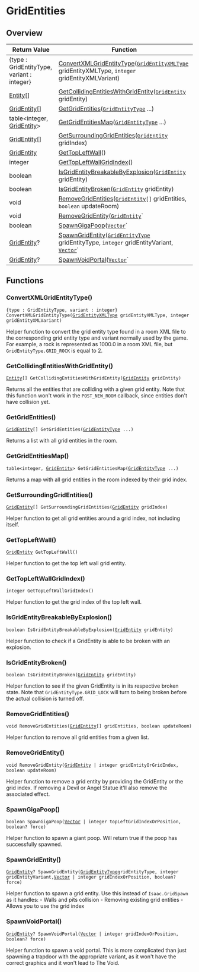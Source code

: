 # GridEntities

## Overview

| Return Value | Function |
| - | - |
| {type : GridEntityType, variant : integer} | [ConvertXMLGridEntityType](gridentities.md#convertxmlgridentitytype)([`GridEntityXMLType`](../custom-enums/gridentityxmltype.md) gridEntityXMLType, `integer` gridEntityXMLVariant) |
| [Entity](https://wofsauge.github.io/IsaacDocs/rep/Entity.html)\[] | [GetCollidingEntitiesWithGridEntity](gridentities.md#getcollidingentitieswithgridentity)([`GridEntity`](https://wofsauge.github.io/IsaacDocs/rep/GridEntity.html) gridEntity) |
| [GridEntity](https://wofsauge.github.io/IsaacDocs/rep/GridEntity.html)\[] | [GetGridEntities](gridentities.md#getgridentities)([`GridEntityType`](https://wofsauge.github.io/IsaacDocs/rep/enums/GridEntityType.html) ...) |
| table<integer, [GridEntity](https://wofsauge.github.io/IsaacDocs/rep/GridEntity.html)> | [GetGridEntitiesMap](gridentities.md#getgridentitiesmap)([`GridEntityType`](https://wofsauge.github.io/IsaacDocs/rep/enums/GridEntityType.html) ...) |
| [GridEntity](https://wofsauge.github.io/IsaacDocs/rep/GridEntity.html)\[] | [GetSurroundingGridEntities](gridentities.md#getsurroundinggridentities)([`GridEntity`](https://wofsauge.github.io/IsaacDocs/rep/GridEntity.html) gridIndex) |
| [GridEntity](https://wofsauge.github.io/IsaacDocs/rep/GridEntity.html) | [GetTopLeftWall](gridentities.md#gettopleftwall)() |
| integer | [GetTopLeftWallGridIndex](gridentities.md#gettopleftwallgridindex)() |
| boolean | [IsGridEntityBreakableByExplosion](gridentities.md#isgridentitybreakablebyexplosion)([`GridEntity`](https://wofsauge.github.io/IsaacDocs/rep/GridEntity.html) gridEntity) |
| boolean | [IsGridEntityBroken](gridentities.md#isgridentitybroken)([`GridEntity`](https://wofsauge.github.io/IsaacDocs/rep/GridEntity.html) gridEntity) |
| void | [RemoveGridEntities](gridentities.md#removegridentities)([`GridEntity`](https://wofsauge.github.io/IsaacDocs/rep/GridEntity.html)`[]` gridEntities, `boolean` updateRoom) |
| void | [RemoveGridEntity](gridentities.md#removegridentity)([`GridEntity`](https://wofsauge.github.io/IsaacDocs/rep/GridEntity.html)` | integer` gridEntityOrGridIndex, `boolean` updateRoom) |
| boolean | [SpawnGigaPoop](gridentities.md#spawngigapoop)([`Vector`](https://wofsauge.github.io/IsaacDocs/rep/Vector.html)` | integer` topLeftGridIndexOrPosition, `boolean?` force) |
| [GridEntity](https://wofsauge.github.io/IsaacDocs/rep/GridEntity.html)? | [SpawnGridEntity](gridentities.md#spawngridentity)([`GridEntityType`](https://wofsauge.github.io/IsaacDocs/rep/enums/GridEntityType.html) gridEntityType, `integer` gridEntityVariant, [`Vector`](https://wofsauge.github.io/IsaacDocs/rep/Vector.html)` | integer` gridIndexOrPosition, `boolean?` force) |
| [GridEntity](https://wofsauge.github.io/IsaacDocs/rep/GridEntity.html)? | [SpawnVoidPortal](gridentities.md#spawnvoidportal)([`Vector`](https://wofsauge.github.io/IsaacDocs/rep/Vector.html)` | integer` gridIndexOrPosition, `boolean?` force) |

## Functions

### ConvertXMLGridEntityType()

`{type : GridEntityType, variant : integer} ConvertXMLGridEntityType(`[`GridEntityXMLType`](../custom-enums/gridentityxmltype.md)` gridEntityXMLType, integer gridEntityXMLVariant)`

Helper function to convert the grid entity type found in a room XML file to the corresponding grid entity type and variant normally used by the game. For example, a rock is represented as 1000.0 in a room XML file, but `GridEntityType.GRID_ROCK` is equal to 2. 

### GetCollidingEntitiesWithGridEntity()

[`Entity`](https://wofsauge.github.io/IsaacDocs/rep/Entity.html)`[] GetCollidingEntitiesWithGridEntity(`[`GridEntity`](https://wofsauge.github.io/IsaacDocs/rep/GridEntity.html)` gridEntity)`

Returns all the entities that are colliding with a given grid entity. 
Note that this function won't work in the `POST_NEW_ROOM` callback, since entities don't have collision yet. 

### GetGridEntities()

[`GridEntity`](https://wofsauge.github.io/IsaacDocs/rep/GridEntity.html)`[] GetGridEntities(`[`GridEntityType`](https://wofsauge.github.io/IsaacDocs/rep/enums/GridEntityType.html)` ...)`

Returns a list with all grid entities in the room. 

### GetGridEntitiesMap()

`table<integer, `[`GridEntity`](https://wofsauge.github.io/IsaacDocs/rep/GridEntity.html)`> GetGridEntitiesMap(`[`GridEntityType`](https://wofsauge.github.io/IsaacDocs/rep/enums/GridEntityType.html)` ...)`

Returns a map with all grid entities in the room indexed by their grid index. 

### GetSurroundingGridEntities()

[`GridEntity`](https://wofsauge.github.io/IsaacDocs/rep/GridEntity.html)`[] GetSurroundingGridEntities(`[`GridEntity`](https://wofsauge.github.io/IsaacDocs/rep/GridEntity.html)` gridIndex)`

Helper function to get all grid entities around a grid index, not including itself. 

### GetTopLeftWall()

[`GridEntity`](https://wofsauge.github.io/IsaacDocs/rep/GridEntity.html)` GetTopLeftWall()`

Helper function to get the top left wall grid entity. 

### GetTopLeftWallGridIndex()

`integer GetTopLeftWallGridIndex()`

Helper function to get the grid index of the top left wall. 

### IsGridEntityBreakableByExplosion()

`boolean IsGridEntityBreakableByExplosion(`[`GridEntity`](https://wofsauge.github.io/IsaacDocs/rep/GridEntity.html)` gridEntity)`

Helper function to check if a GridEntity is able to be broken with an explosion. 

### IsGridEntityBroken()

`boolean IsGridEntityBroken(`[`GridEntity`](https://wofsauge.github.io/IsaacDocs/rep/GridEntity.html)` gridEntity)`

Helper function to see if the given GridEntity is in its respective broken state. 
Note that `GridEntityType.GRID_LOCK` will turn to being broken before the actual collision is turned off. 

### RemoveGridEntities()

`void RemoveGridEntities(`[`GridEntity`](https://wofsauge.github.io/IsaacDocs/rep/GridEntity.html)`[] gridEntities, boolean updateRoom)`

Helper function to remove all grid entities from a given list. 

### RemoveGridEntity()

`void RemoveGridEntity(`[`GridEntity`](https://wofsauge.github.io/IsaacDocs/rep/GridEntity.html)` | integer gridEntityOrGridIndex, boolean updateRoom)`

Helper function to remove a grid entity by providing the GridEntity or the grid index. 
If removing a Devil or Angel Statue it'll also remove the associated effect. 

### SpawnGigaPoop()

`boolean SpawnGigaPoop(`[`Vector`](https://wofsauge.github.io/IsaacDocs/rep/Vector.html)` | integer topLeftGridIndexOrPosition, boolean? force)`

Helper function to spawn a giant poop. 
Will return true if the poop has successfully spawned. 

### SpawnGridEntity()

[`GridEntity`](https://wofsauge.github.io/IsaacDocs/rep/GridEntity.html)`? SpawnGridEntity(`[`GridEntityType`](https://wofsauge.github.io/IsaacDocs/rep/enums/GridEntityType.html)` gridEntityType, integer gridEntityVariant, `[`Vector`](https://wofsauge.github.io/IsaacDocs/rep/Vector.html)` | integer gridIndexOrPosition, boolean? force)`

Helper function to spawn a grid entity. 
Use this instead of `Isaac.GridSpawn` as it handles: - Walls and pits collision - Removing existing grid entities - Allows you to use the grid index 

### SpawnVoidPortal()

[`GridEntity`](https://wofsauge.github.io/IsaacDocs/rep/GridEntity.html)`? SpawnVoidPortal(`[`Vector`](https://wofsauge.github.io/IsaacDocs/rep/Vector.html)` | integer gridIndexOrPosition, boolean? force)`

Helper function to spawn a void portal. 
This is more complicated than just spawning a trapdoor with the appropriate variant, as it won't have the correct graphics and it won't lead to The Void. 

